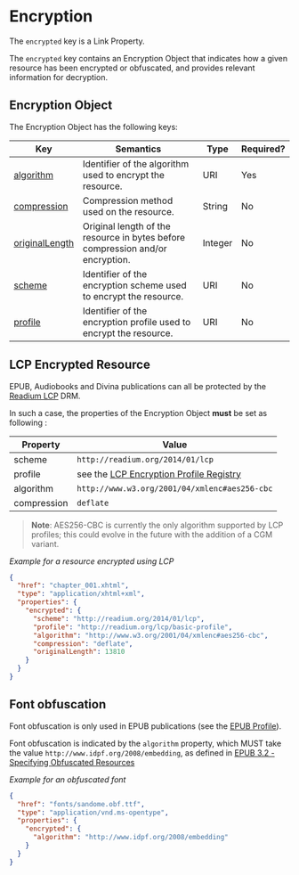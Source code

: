 # Encryption 

The `encrypted` key is a Link Property.

The `encrypted` key contains an Encryption Object that indicates how a given resource has been encrypted or obfuscated, and provides relevant information for decryption.

## Encryption Object

The Encryption Object has the following keys:

| Key   | Semantics | Type     | Required? |
| ----- | --------- | -------- | --------- |
| [algorithm](#algorithm)  | Identifier of the algorithm used to encrypt the resource.  | URI  | Yes |
| [compression](#compression)  | Compression method used on the resource.  | String | No |
| [originalLength](#originalLength)  | Original length of the resource in bytes before compression and/or encryption. | Integer  | No |
| [scheme](#scheme)  | Identifier of the encryption scheme used to encrypt the resource.  | URI  | No |
| [profile](#profile)  | Identifier of the encryption profile used to encrypt the resource.  | URI  | No |


## LCP Encrypted Resource

EPUB, Audiobooks and Divina publications can all be protected by the [Readium LCP](https://readium.org/lcp-specs/releases/lcp/latest) DRM.

In such a case, the properties of the Encryption Object <strong class="rfc">must</strong> be set as following :

| Property    | Value | 
| ----------- | ----- | 
| scheme      | `http://readium.org/2014/01/lcp` |
| profile     | see the [LCP Encryption Profile Registry](https://readium.org/lcp-specs/registries/profiles) |
| algorithm   | `http://www.w3.org/2001/04/xmlenc#aes256-cbc` |
| compression | `deflate` |

> **Note**: AES256-CBC is currently the only algorithm supported by LCP profiles; this could evolve in the future with the addition of a CGM variant. 

*Example for a resource encrypted using LCP*

```json
{
  "href": "chapter_001.xhtml",
  "type": "application/xhtml+xml",
  "properties": {
    "encrypted": {
      "scheme": "http://readium.org/2014/01/lcp",
      "profile": "http://readium.org/lcp/basic-profile",
      "algorithm": "http://www.w3.org/2001/04/xmlenc#aes256-cbc",
      "compression": "deflate",
      "originalLength": 13810
    }
  }
}
```

## Font obfuscation

Font obfuscation is only used in EPUB publications (see the [EPUB Profile](../profiles/epub.md)). 

Font obfuscation is indicated by the `algorithm` property, which MUST take the value `http://www.idpf.org/2008/embedding`, as defined in [EPUB 3.2 - Specifying Obfuscated Resources](https://www.w3.org/publishing/epub3/epub-ocf.html#obfus-specifying)

*Example for an obfuscated font*

```json
{
  "href": "fonts/sandome.obf.ttf",
  "type": "application/vnd.ms-opentype",
  "properties": {
    "encrypted": {
      "algorithm": "http://www.idpf.org/2008/embedding"
    }
  }
}
```
